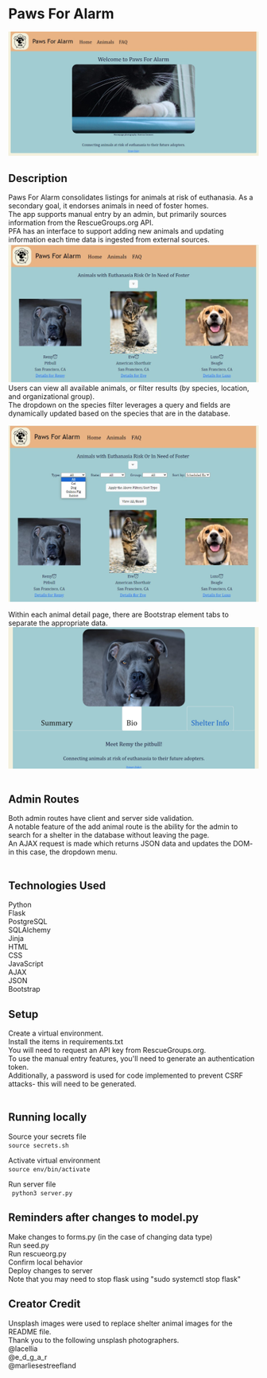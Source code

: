 # Paws For Alarm

![alt text](pfareadme.jpg)

## Description

Paws For Alarm consolidates listings for animals at risk of euthanasia. As a secondary goal, it endorses animals in need of foster homes. <br>
The app supports manual entry by an admin, but primarily sources information from the RescueGroups.org API.<br>
PFA has an interface to support adding new animals and updating information each time data is ingested from external sources.<br>
![alt text](pfareadme4.jpg) <br>
Users can view all available animals, or filter results (by species, location, and organizational group).<br>
The dropdown on the species filter leverages a query and fields are dynamically updated based on the species that are in the database.<br>

![alt text](pfareadme5.jpg) <br>

Within each animal detail page, there are Bootstrap element tabs to separate the appropriate data. <br>
![alt text](pfareadme3.jpg) <br>
<br>

## Admin Routes

Both admin routes have client and server side validation.<br>
A notable feature of the add animal route is the ability for the admin to search for a shelter in the database without leaving the page.<br>
An AJAX request is made which returns JSON data and updates the DOM- in this case, the dropdown menu.<br><br>

## Technologies Used

Python<br>
Flask<br>
PostgreSQL<br>
SQLAlchemy<br>
Jinja <br>
HTML<br>
CSS<br>
JavaScript<br>
AJAX<br>
JSON<br>
Bootstrap<br>

## Setup

Create a virtual environment. <br>
Install the items in requirements.txt <br>
You will need to request an API key from RescueGroups.org.<br>
To use the manual entry features, you'll need to generate an authentication token.<br>
Additionally, a password is used for code implemented to prevent CSRF attacks- this will need to be generated.<br><br>

## Running locally

Source your secrets file <br>
`source secrets.sh`

Activate virtual environment <br>
`source env/bin/activate`

Run server file <br>
` python3 server.py`

## Reminders after changes to model.py

Make changes to forms.py (in the case of changing data type)<br>
Run seed.py <br>
Run rescueorg.py <br>
Confirm local behavior <br>
Deploy changes to server <br>
Note that you may need to stop flask using "sudo systemctl stop flask"

## Creator Credit<br>

Unsplash images were used to replace shelter animal images for the README file.<br>
Thank you to the following unsplash photographers.<br>
@lacellia<br>
@e_d_g_a_r<br>
@marliesestreefland<br>
